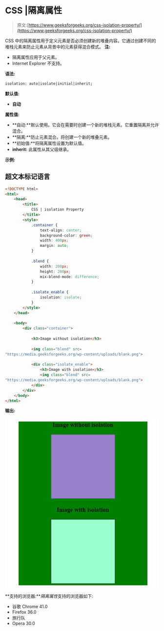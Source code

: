 # CSS |隔离属性

> 原文:[https://www.geeksforgeeks.org/css-isolation-property/](https://www.geeksforgeeks.org/css-isolation-property/)

CSS 中的隔离属性用于定义元素是否必须创建新的堆叠内容。它通过创建不同的堆栈元素来防止元素从背景中的元素获得混合模式。
**注:**

*   隔离属性应用于父元素。
*   Internet Explorer 不支持。

**语法:**

```html
isolation: auto|isolate|initial|inherit;
```

**默认值:**

*   **自动**

**属性值:**

*   **自动:**默认使用。它会在需要时创建一个新的堆栈元素。它重置隔离并允许混合。
*   **隔离:**防止元素混合。将创建一个新的堆叠元素。
*   **初始值:**将隔离属性设置为默认值。
*   **inherit:** 此属性从其父级继承。

**示例:**

## 超文本标记语言

```html
<!DOCTYPE html>
<html>
    <head>
        <title>
            CSS | isolation Property
        </title>
        <style>
            .container {
                text-align: center;
                background-color: green;
                width: 400px;
                margin: auto;
            }

            .blend {
                width: 200px;
                height: 200px;
                mix-blend-mode: difference;
            }

            .isolate_enable {
                isolation: isolate;
            }
        </style>
    </head>

    <body>
        <div class="container">

            <h3>Image without isolation</h3>

            <img class="blend" src=
"https://media.geeksforgeeks.org/wp-content/uploads/blank.png">

            <div class="isolate_enable">
                <h3>Image with isolation</h3>
                <img class="blend" src=
"https://media.geeksforgeeks.org/wp-content/uploads/blank.png">
            </div>
        </div>
    </body>
</html>                   
```

**输出:**

![](img/1dd9b5bbdb972829c3cf9ed64e30ad75.png)

**支持的浏览器:***隔离属性*支持的浏览器如下:

*   谷歌 Chrome 41.0
*   Firefox 36.0
*   旅行队
*   Opera 30.0